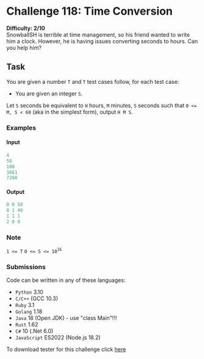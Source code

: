 # Challenge 118: Time Conversion

**Difficulty: 2/10**  
SnowballSH is terrible at time management, so his friend wanted to write him a clock. However, he is having issues converting seconds to hours. Can you help him?

## Task

You are given a number `T` and `T` test cases follow, for each test case:

- You are given an integer `S`.

Let `S` seconds be equivalent to `H` hours, `M` minutes, `S` seconds such that `0 <= M, S < 60` (aka in the simplest form), output `H M S`.

### Examples

#### Input

```rust
4
50
100
3661
7200
```

#### Output

```rust
0 0 50
0 1 40
1 1 1
2 0 0
```

### Note

`1 <= T`
`0 <= S <= 10`<sup>`16`</sup>

### Submissions

Code can be written in any of these languages:

- `Python` 3.10
- `C/C++` (GCC 10.3)
- `Ruby` 3.1
- `Golang` 1.18
- `Java` 18 (Open JDK) - use "class Main"!!!
- `Rust` 1.62
- `C#` 10 (.Net 6.0)
- `JavaScript` ES2022 (Node.js 18.2)

To download tester for this challenge click [here](https://downgit.github.io/#/home?url=https://github.com/Pomroka/TWT_Challenges_Tester/tree/main/Challenge_118)
